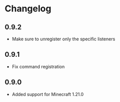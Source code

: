 # Changelog

## 0.9.2
- Make sure to unregister only the specific listeners

## 0.9.1
- Fix command registration

## 0.9.0
- Added support for Minecraft 1.21.0

